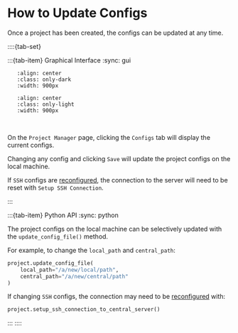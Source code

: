 
# How to Update Configs

Once a project has been created, the configs can be updated at any time.

::::{tab-set}

:::{tab-item} Graphical Interface
:sync: gui

```{image} /_static/screenshots/updating-configs-dark.png
   :align: center
   :class: only-dark
   :width: 900px
```
```{image} /_static/screenshots/updating-configs-light.png
   :align: center
   :class: only-light
   :width: 900px
```
<br>

On the `Project Manager` page, clicking the `Configs` tab will display
the current configs.

Changing any config and clicking `Save` will  update the project
configs on the local machine.

If `SSH` configs are [reconfigured](new-project-ssh),
the connection to the server will need
to be reset with `Setup SSH Connection`.

:::

:::{tab-item} Python API
:sync: python

The project configs on the local machine can be selectively
updated with the `update_config_file()` method.

For example, to change the `local_path` and `central_path`:

```python
project.update_config_file(
    local_path="/a/new/local/path",
    central_path="/a/new/central/path"
)
```

If changing `SSH` configs, the connection may need to be
[reconfigured](new-project-ssh) with:

```python
project.setup_ssh_connection_to_central_server()
```

:::
::::
